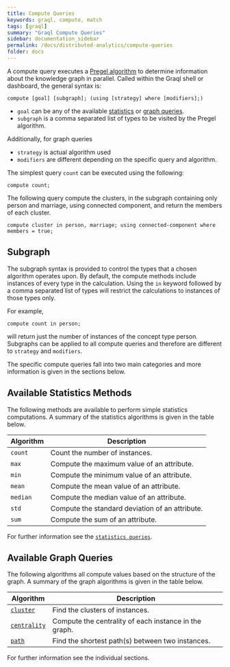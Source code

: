 ```yaml
---
title: Compute Queries
keywords: graql, compute, match
tags: [graql]
summary: "Graql Compute Queries"
sidebar: documentation_sidebar
permalink: /docs/distributed-analytics/compute-queries
folder: docs
---
```


A compute query executes a [Pregel algorithm](https://www.quora.com/What-are-the-main-concepts-behind-Googles-Pregel) 
to determine information about the knowledge graph in parallel.
Called within the Graql shell or dashboard, the general syntax is:

```graql-skip-test
compute [goal] [subgraph]; (using [strategy] where [modifiers];)
```

* `goal` can be any of the available [statistics](#available-statistics-methods) 
or [graph queries](#available-graph-queries).
* `subgraph` is a comma separated list of types to be visited by the Pregel algorithm.

Additionally, for graph queries

* `strategy` is actual algorithm used
* `modifiers` are different depending on the specific query and algorithm.

The simplest query `count` can be executed using the following:

```graql-skip-test
compute count;
```
The following query compute the clusters, in the subgraph containing only person and marriage, 
using connected component, and return the members of each cluster.

```graql-test-ignore
compute cluster in person, marriage; using connected-component where members = true;
```

## Subgraph

The subgraph syntax is provided to control the types that a chosen algorithm operates upon.
By default, the compute methods include instances of every type in the calculation.
Using the `in` keyword followed by a comma separated list of types will restrict the calculations to instances of those types only.

For example,

```graql-skip-test
compute count in person;
```

will return just the number of instances of the concept type person.
Subgraphs can be applied to all compute queries and therefore are different to `strategy` and `modifiers`.

The specific compute queries fall into two main categories and more information is given in the sections below.

## Available Statistics Methods

The following methods are available to perform simple statistics computations. 
A summary of the statistics algorithms is given in the table below.

| Algorithm | Description                                   |
| ----------- | --------------------------------------------- |
|`count`    | Count the number of instances.                        |
| `max`     | Compute the maximum value of an attribute. |
| `min`     | Compute the minimum value of an attribute. |
| `mean`    | Compute the mean value of an attribute.                           |
| `median`  | Compute the median value of an attribute.                           |
| `std`     | Compute the standard deviation of an attribute. |
| `sum`     | Compute the sum of an attribute. |

For further information see the [`statistics queries`](./compute-statistics).

## Available Graph Queries

The following algorithms all compute values based on the structure of the graph.
A summary of the graph algorithms is given in the table below.

| Algorithm | Description                                   |
| ----------- | --------------------------------------------- |
| [`cluster`](./compute-cluster)     | Find the clusters of instances.                        |
| [`centrality`](./compute-centrality)    | Compute the centrality of each instance in the graph. |
| [`path`](./compute-shortest-path)    | Find the shortest path(s) between two instances.                           |


For further information see the individual sections.

